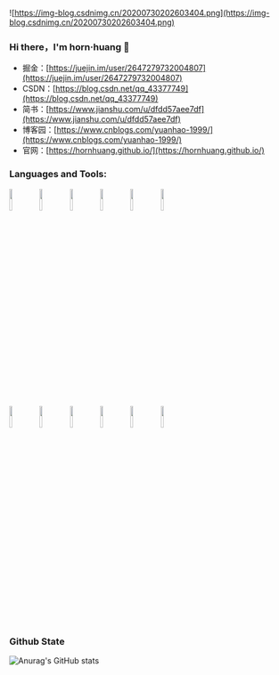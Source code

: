 ![https://img-blog.csdnimg.cn/20200730202603404.png](https://img-blog.csdnimg.cn/20200730202603404.png)


### Hi there，I'm horn·huang 👋

- 掘金：[https://juejin.im/user/2647279732004807](https://juejin.im/user/2647279732004807)
- CSDN：[https://blog.csdn.net/qq_43377749](https://blog.csdn.net/qq_43377749)
- 简书：[https://www.jianshu.com/u/dfdd57aee7df](https://www.jianshu.com/u/dfdd57aee7df)
- 博客园：[https://www.cnblogs.com/yuanhao-1999/](https://www.cnblogs.com/yuanhao-1999/)
- 官网：[https://hornhuang.github.io/](https://hornhuang.github.io/)

### Languages and Tools:

<p>  
  <!-- Your languages and tools. Be careful with the alignment. 
  You can use this sites to get logos: https://www.vectorlogo.zone or https://simpleicons.org/
  -->
  <code><img width="10%" src="https://www.vectorlogo.zone/logos/java/java-ar21.svg"></code>
  <code><img width="10%" src="https://www.vectorlogo.zone/logos/kotlinlang/kotlinlang-ar21.svg"></code>
  <code><img width="10%" src="https://www.vectorlogo.zone/logos/android/android-ar21.svg"></code>
  <code><img width="10%" src="https://www.vectorlogo.zone/logos/gradle/gradle-ar21.svg"></code>
  <code><img width="10%" src="https://www.vectorlogo.zone/logos/flutterio/flutterio-ar21.svg"></code>
  <code><img width="10%" src="https://www.vectorlogo.zone/logos/json/json-ar21.svg"></code>
  <br />
  <code><img width="10%" src="https://www.vectorlogo.zone/logos/reactjs/reactjs-ar21.svg"></code>
  <code><img width="10%" src="https://www.vectorlogo.zone/logos/sqlite/sqlite-ar21.svg"></code>
  <code><img width="10%" src="https://www.vectorlogo.zone/logos/dartlang/dartlang-ar21.svg"></code>
  <code><img width="10%" src="https://www.vectorlogo.zone/logos/git-scm/git-scm-ar21.svg"></code>
  <code><img width="10%" src="https://www.vectorlogo.zone/logos/github/github-ar21.svg"></code>
  <code><img width="10%" src="https://www.vectorlogo.zone/logos/gnu_bash/gnu_bash-ar21.svg"></code>
</p>


### Github State

![Anurag's GitHub stats](https://github-readme-stats.vercel.app/api?username=hornhuang&bg_color=30,e96443,904e95&title_color=fff&text_color=fff)

